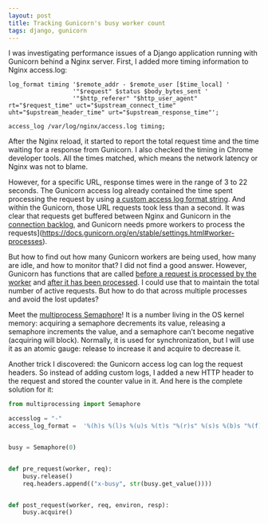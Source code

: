```yaml
---
layout: post
title: Tracking Gunicorn's busy worker count
tags: django, gunicorn
---
```


I was investigating performance issues of a Django application running with Gunicorn behind a Nginx server. First, I added more timing information to Nginx access.log:

```
log_format timing '$remote_addr - $remote_user [$time_local] '
                  '"$request" $status $body_bytes_sent '
                  '"$http_referer" "$http_user_agent" rt="$request_time" uct="$upstream_connect_time" uht="$upstream_header_time" urt="$upstream_response_time"';

access_log /var/log/nginx/access.log timing;
```

After the Nginx reload, it started to report the total request time and the time waiting for a response from Gunicorn. I also checked the timing in Chrome developer tools. All the times matched, which means the network latency or Nginx was not to blame.

However, for a specific URL, response times were in the range of 3 to 22 seconds. The Gunicorn access log already contained the time spent processing the request by using [a custom access log format string](https://docs.gunicorn.org/en/stable/settings.html#access-log-format).  And within the Gunicorn, those URL requests took less than a second. It was clear that requests get buffered between Nginx and Gunicorn in the [connection backlog](https://docs.gunicorn.org/en/stable/settings.html#backlog), and Gunicorn needs pmore workers to process the requests](https://docs.gunicorn.org/en/stable/settings.html#worker-processes).

But how to find out how many Gunicorn workers are being used, how many are idle, and how to monitor that? I did not find a good answer. However,  Gunicorn has functions that are called [before a request is processed by the worker](https://docs.gunicorn.org/en/stable/settings.html#pre-request) and [after it has been processed](https://docs.gunicorn.org/en/stable/settings.html#post-request). I could use that to maintain the total number of active requests. But how to do that across multiple processes and avoid the lost updates?

Meet the [multiprocess Semaphore](https://docs.gunicorn.org/en/stable/settings.html#access-log-format)! It is a number living in the OS kernel memory: acquiring a semaphore decrements its value, releasing a semaphore increments the value, and a semaphore can’t become negative (acquiring will block). Normally, it is used for synchronization, but I will use it as an atomic gauge: release to increase it and acquire to decrease it.

Another trick I discovered: the Gunicorn access log can log the request headers. So instead of adding custom logs, I added a new HTTP header to the request and stored the counter value in it. And here is the complete solution for it:


```python
from multiprocessing import Semaphore

accesslog = "-"
access_log_format =  '%(h)s %(l)s %(u)s %(t)s "%(r)s" %(s)s %(b)s "%(f)s" "%(a)s" rt=%(L)s busy=%({x-busy}i)s'


busy = Semaphore(0)


def pre_request(worker, req):
    busy.release()
    req.headers.append(("x-busy", str(busy.get_value())))


def post_request(worker, req, environ, resp):
    busy.acquire()
```
